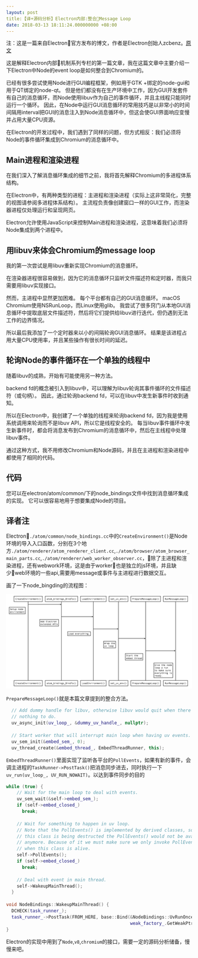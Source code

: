 ```yaml
---
layout: post
title:【译+源码分析】Electron内部:整合Message Loop
date: 2018-03-13 18:11:24.000000000 +08:00
---
```


注：这是一篇来自Electron官方发布的博文，作者是Electron创始人zcbenz。[原文](https://electronjs.org/blog/electron-internals-node-integration)

这是解释Electron内部机制系列专栏的第一篇文章，我在这篇文章中主要介绍一下Electron中Node的event loop是如何整合到Chromium的。

已经有很多尝试使用Node进行GUI编程框架，例如用于GTK +绑定的node-gui和用于QT绑定的node-qt。 但是他们都没有在生产环境中工作，因为GUI开发套件有自己的消息循环，而Node使用libuv作为自己的事件循环，并且主线程只能同时运行一个循环。 因此，在Node中运行GUI消息循环的常用技巧是以非常小的时间间隔用interval把GUI的消息注入到Node消息循环中，但这会使GUI界面响应变慢并占用大量CPU资源。

在Electron的开发过程中，我们遇到了同样的问题，但方式相反：我们必须将Node的事件循环集成到Chromium的消息循环中。

## Main进程和渲染进程

在我们深入了解消息循环集成的细节之前，我将首先解释Chromium的多进程体系结构。

在Electron中，有两种类型的进程：主进程和渲染进程（实际上这非常简化，完整的视图请参阅多进程体系结构）。 主流程负责像创建窗口一样的GUI工作，而渲染器进程仅处理运行和呈现网页。

Electron允许使用JavaScript来控制Main进程和渲染进程，这意味着我们必须将Node集成到两个进程中。

## 用libuv来体会Chromium的message loop

我的第一次尝试是用libuv重新实现Chromium的消息循环。

在渲染器进程很容易做到，因为它的消息循环只监听文件描述符和定时器，而我只需要用libuv实现接口。

然而，主进程中显然更加困难。 每个平台都有自己的GUI消息循环。 macOS Chromium使用NSRunLoop，而Linux使用glib。 我尝试了很多窍门从本地GUI消息循环中提取底层文件描述符，然后将它们提供给libuv进行迭代，但仍遇到无法工作的边界情况。

所以最后我添加了一个定时器来以小的间隔轮询GUI消息循环。 结果是该进程占用大量CPU使用率，并且某些操作有很长时间的延迟。

## 轮询Node的事件循环在一个单独的线程中

随着libuv的成熟，开始有可能使用另一种方法。

backend fd的概念被引入到libuv中，可以理解为libuv轮询其事件循环的文件描述符（或句柄）。 因此，通过轮询backend fd，可以在libuv中发生新事件时收到通知。

所以在Electron中，我创建了一个单独的线程来轮询backend fd，因为我是使用系统调用来轮询而不是libuv API，所以它是线程安全的。 每当libuv事件循环中发生新事件时，都会将消息发布到Chromium的消息循环中，然后在主线程中处理libuv事件。

通过这种方式，我不用修改Chromium和Node源码，并且在主进程和渲染进程中都使用了相同的代码。

## 代码

您可以在electron/atom/common/下的node_bindings文件中找到消息循环集成的实现。 它可以很容易地用于想要集成Node的项目。


## 译者注

Electron`./atom/common/node_bindings.cc`中的`CreateEnvironment()`是Node环境的导入入口函数，分别在3个地方`./atom/renderer/atom_renderer_client.cc`,`./atom/browser/atom_browser_main_parts.cc`,`./atom/renderer/web_worker_observer.cc`，除了主进程和渲染进程，还有webwork环境，这是由于worker也是独立的js环境，并且缺少web环境的一些api,需要用message或事件与主进程进行数据交互。

画了一下node_bingding的流程图：

![img](../assets/images/node_binding.png)

`PrepareMessageLoop()`就是本篇文章提到的整合方法。
````C++
  // Add dummy handle for libuv, otherwise libuv would quit when there is
  // nothing to do.
  uv_async_init(uv_loop_, &dummy_uv_handle_, nullptr);

  // Start worker that will interrupt main loop when having uv events.
  uv_sem_init(&embed_sem_, 0);
  uv_thread_create(&embed_thread_, EmbedThreadRunner, this);
````

`EmbedThreadRunner()`里面实现了监听各平台的`PollEvents`，如果有新的事件，会调主进程的`TaskRunner->PostTask()`把消息同步进去，同时执行一下`uv_run(uv_loop_, UV_RUN_NOWAIT)`。以达到事件同步的目的

````C++
while (true) {
    // Wait for the main loop to deal with events.
    uv_sem_wait(&self->embed_sem_);
    if (self->embed_closed_)
      break;

    // Wait for something to happen in uv loop.
    // Note that the PollEvents() is implemented by derived classes, so when
    // this class is being destructed the PollEvents() would not be available
    // anymore. Because of it we must make sure we only invoke PollEvents()
    // when this class is alive.
    self->PollEvents();
    if (self->embed_closed_)
      break;

    // Deal with event in main thread.
    self->WakeupMainThread();
  }

void NodeBindings::WakeupMainThread() {
  DCHECK(task_runner_);
  task_runner_->PostTask(FROM_HERE, base::Bind(&NodeBindings::UvRunOnce,
                                               weak_factory_.GetWeakPtr()));
}

````

Electron的实现中用到了`Node`,`v8`,`chromium`的接口，需要一定的源码分析储备，慢慢来吧。


